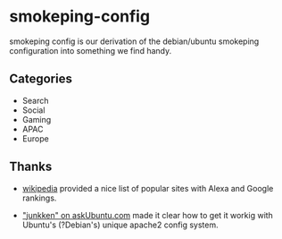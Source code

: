 smokeping-config
================

smokeping config is our derivation of the debian/ubuntu smokeping configuration
into something we find handy.

Categories
----------

* Search
* Social
* Gaming
* APAC
* Europe

Thanks
------

* [wikipedia](http://en.wikipedia.org/wiki/List_of_most_popular_websites) provided a nice list of popular
sites with Alexa and Google rankings.

* ["junkken" on askUbuntu.com](http://askubuntu.com/questions/365088/smokeping-web-front-end-on-ubuntu-13-10)
made it clear how to get it workig with Ubuntu's (?Debian's) unique apache2 config system.
